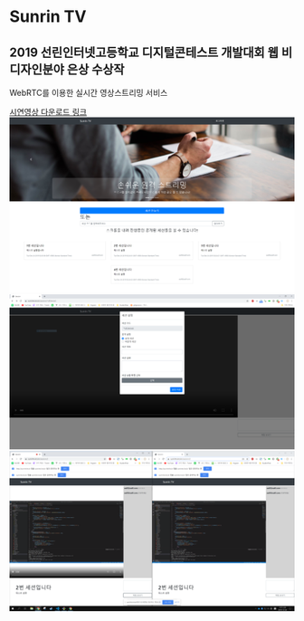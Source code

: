 # Sunrin TV 

## 2019 선린인터넷고등학교 디지털콘테스트 개발대회 웹 비디자인분야 은상 수상작

WebRTC를 이용한 실시간 영상스트리밍 서비스

[시연영상 다운로드 링크](https://github.com/stupidJoon/Sunrin_TV/blob/master/2019%EB%94%94%EC%BD%98%EC%B5%9C%EC%A2%85/%EC%8B%9C%EC%97%B0%EB%8F%99%EC%98%81%EC%83%81.mp4?raw=true)
![png1](https://github.com/stupidJoon/Sunrin_TV/blob/master/2019%EB%94%94%EC%BD%98%EC%B5%9C%EC%A2%85/1.png)
![png2](https://github.com/stupidJoon/Sunrin_TV/blob/master/2019%EB%94%94%EC%BD%98%EC%B5%9C%EC%A2%85/2.PNG)
![png3](https://github.com/stupidJoon/Sunrin_TV/blob/master/2019%EB%94%94%EC%BD%98%EC%B5%9C%EC%A2%85/3.PNG)
